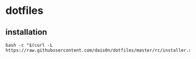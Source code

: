 # dotfiles

## installation
```
bash -c "$(curl -L https://raw.githubusercontent.com/dais0n/dotfiles/master/rc/installer.sh)"
```
